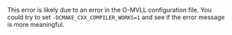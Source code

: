 This error is likely due to an error in the O-MVLL configuration file.
You could try to set `-DCMAKE_CXX_COMPILER_WORKS=1` and see if the
error message is more meaningful.
